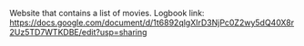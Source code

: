 Website that contains a list of movies.
Logbook link: https://docs.google.com/document/d/1t6892qlgXIrD3NjPc0Z2wy5dQ40X8r2Uz5TD7WTKDBE/edit?usp=sharing
